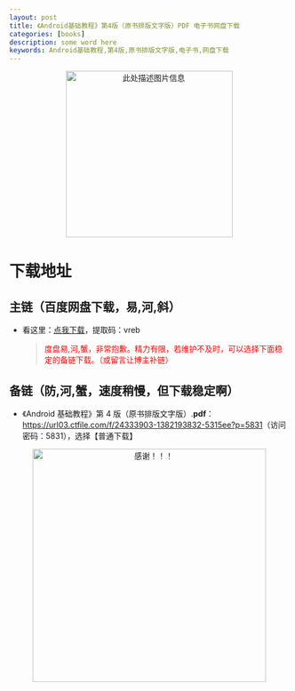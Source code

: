 ```yaml
---
layout: post
title: 《Android基础教程》第4版（原书排版文字版）PDF 电子书网盘下载
categories: [books]
description: some word here
keywords: Android基础教程,第4版,原书排版文字版,电子书,网盘下载
---
```


<div align="center"><img src="https://pic.imgdb.cn/item/67064327d29ded1a8c871fe9.png" alt="此处描述图片信息" width="300px" height="auto"></div>

# 下载地址

## 主链（百度网盘下载，易,河,斜）

- 看这里：[点我下载](https://pan.baidu.com/s/1iMXUbSbtZQZjDcqDmnWUyw?pwd=vreb)，提取码：vreb

  > <p style="color:red" >度盘易,河,蟹，非常抱歉。精力有限，若维护不及时，可以选择下面稳定的备链下载。（或留言让博主补链）</p>

## 备链（防,河,蟹，速度稍慢，但下载稳定啊）

- 《Android 基础教程》第 4 版（原书排版文字版）.**pdf**：<https://url03.ctfile.com/f/24333903-1382193832-5315ee?p=5831>（访问密码：5831），选择【普通下载】

<div align="center"><img src="https://pic.imgdb.cn/item/6707df6bd29ded1a8ce37031.gif" alt="感谢！！！" width="420px" height="auto"/></div>
